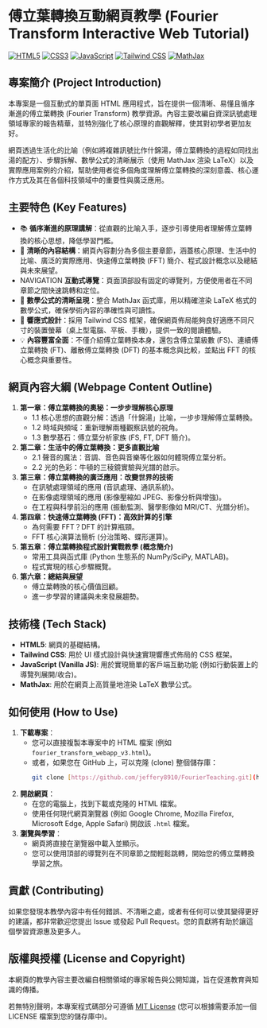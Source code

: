 # 傅立葉轉換互動網頁教學 (Fourier Transform Interactive Web Tutorial)

[![HTML5](https://img.shields.io/badge/HTML5-E34F26?style=for-the-badge&logo=html5&logoColor=white)](https://developer.mozilla.org/en-US/docs/Web/Guide/HTML/HTML5)
[![CSS3](https://img.shields.io/badge/CSS3-1572B6?style=for-the-badge&logo=css3&logoColor=white)](https://developer.mozilla.org/en-US/docs/Web/CSS)
[![JavaScript](https://img.shields.io/badge/JavaScript-F7DF1E?style=for-the-badge&logo=javascript&logoColor=black)](https://developer.mozilla.org/en-US/docs/Web/JavaScript)
[![Tailwind CSS](https://img.shields.io/badge/Tailwind_CSS-38B2AC?style=for-the-badge&logo=tailwind-css&logoColor=white)](https://tailwindcss.com/)
[![MathJax](https://img.shields.io/badge/MathJax-008020?style=for-the-badge&logo=mathjax&logoColor=white)](https://www.mathjax.org/)

## 專案簡介 (Project Introduction)

本專案是一個互動式的單頁面 HTML 應用程式，旨在提供一個清晰、易懂且循序漸進的傅立葉轉換 (Fourier Transform) 教學資源。內容主要改編自資深訊號處理領域專家的報告精華，並特別強化了核心原理的直觀解釋，使其對初學者更加友好。

網頁透過生活化的比喻（例如將複雜訊號比作什錦湯，傅立葉轉換的過程如同找出湯的配方）、步驟拆解、數學公式的清晰展示（使用 MathJax 渲染 LaTeX）以及實際應用案例的介紹，幫助使用者從多個角度理解傅立葉轉換的深刻意義、核心運作方式及其在各個科技領域中的重要性與廣泛應用。

## 主要特色 (Key Features)

* 📚 **循序漸進的原理講解**：從直觀的比喻入手，逐步引導使用者理解傅立葉轉換的核心思想，降低學習門檻。
* 🧭 **清晰的內容結構**：網頁內容劃分為多個主要章節，涵蓋核心原理、生活中的比喻、廣泛的實際應用、快速傅立葉轉換 (FFT) 簡介、程式設計概念以及總結與未來展望。
* NAVIGATION **互動式導覽**：頁面頂部設有固定的導覽列，方便使用者在不同章節之間快速跳轉和定位。
* 📐 **數學公式的清晰呈現**：整合 MathJax 函式庫，用以精確渲染 LaTeX 格式的數學公式，確保學術內容的準確性與可讀性。
* 📱 **響應式設計**：採用 Tailwind CSS 框架，確保網頁佈局能夠良好適應不同尺寸的裝置螢幕（桌上型電腦、平板、手機），提供一致的閱讀體驗。
* 💡 **內容豐富全面**：不僅介紹傅立葉轉換本身，還包含傅立葉級數 (FS)、連續傅立葉轉換 (FT)、離散傅立葉轉換 (DFT) 的基本概念與比較，並點出 FFT 的核心概念與重要性。

## 網頁內容大綱 (Webpage Content Outline)

1.  **第一章：傅立葉轉換的奧秘：一步步理解核心原理**
    * 1.1 核心思想的直觀分解：透過「什錦湯」比喻，一步步理解傅立葉轉換。
    * 1.2 時域與頻域：重新理解兩種觀察訊號的視角。
    * 1.3 數學基石：傅立葉分析家族 (FS, FT, DFT 簡介)。
2.  **第二章：生活中的傅立葉轉換：更多直觀比喻**
    * 2.1 聲音的魔法：音調、音色與音樂等化器如何體現傅立葉分析。
    * 2.2 光的色彩：牛頓的三稜鏡實驗與光譜的啟示。
3.  **第三章：傅立葉轉換的廣泛應用：改變世界的技術**
    * 在訊號處理領域的應用 (音訊處理、通訊系統)。
    * 在影像處理領域的應用 (影像壓縮如 JPEG、影像分析與增強)。
    * 在工程與科學前沿的應用 (振動監測、醫學影像如 MRI/CT、光譜分析)。
4.  **第四章：快速傅立葉轉換 (FFT)：高效計算的引擎**
    * 為何需要 FFT？DFT 的計算瓶頸。
    * FFT 核心演算法簡析 (分治策略、蝶形運算)。
5.  **第五章：傅立葉轉換程式設計實戰教學 (概念簡介)**
    * 常用工具與函式庫 (Python 生態系的 NumPy/SciPy, MATLAB)。
    * 程式實現的核心步驟概覽。
6.  **第六章：總結與展望**
    * 傅立葉轉換的核心價值回顧。
    * 進一步學習的建議與未來發展趨勢。

## 技術棧 (Tech Stack)

* **HTML5**: 網頁的基礎結構。
* **Tailwind CSS**: 用於 UI 樣式設計與快速實現響應式佈局的 CSS 框架。
* **JavaScript (Vanilla JS)**: 用於實現簡單的客戶端互動功能 (例如行動裝置上的導覽列展開/收合)。
* **MathJax**: 用於在網頁上高質量地渲染 LaTeX 數學公式。

## 如何使用 (How to Use)

1.  **下載專案**：
    * 您可以直接複製本專案中的 HTML 檔案 (例如 `fourier_transform_webapp_v3.html`)。
    * 或者，如果您在 GitHub 上，可以克隆 (clone) 整個儲存庫：
        ```bash
        git clone [https://github.com/jeffery8910/FourierTeaching.git](https://github.com/jeffery8910/FourierTeaching.git)
        ```
2.  **開啟網頁**：
    * 在您的電腦上，找到下載或克隆的 HTML 檔案。
    * 使用任何現代網頁瀏覽器 (例如 Google Chrome, Mozilla Firefox, Microsoft Edge, Apple Safari) 開啟該 `.html` 檔案。
3.  **瀏覽與學習**：
    * 網頁將直接在瀏覽器中載入並顯示。
    * 您可以使用頂部的導覽列在不同章節之間輕鬆跳轉，開始您的傅立葉轉換學習之旅。

## 貢獻 (Contributing)

如果您發現本教學內容中有任何錯誤、不清晰之處，或者有任何可以使其變得更好的建議，都非常歡迎您提出 Issue 或發起 Pull Request。您的貢獻將有助於讓這個學習資源惠及更多人。

## 版權與授權 (License and Copyright)

本網頁的教學內容主要改編自相關領域的專家報告與公開知識，旨在促進教育與知識的傳播。

若無特別聲明，本專案程式碼部分可遵循 [MIT License](https://opensource.org/licenses/MIT) (您可以根據需要添加一個 LICENSE 檔案到您的儲存庫中)。
